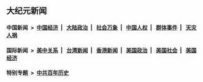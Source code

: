 ## 大纪元新闻

#### 中国新闻 &nbsp;>&nbsp; [中国经济](indexes/ncid283/README.md?04221245) &nbsp;| &nbsp; [大陆政治](indexes/ncid277/README.md?04221245) &nbsp;| &nbsp; [社会万象](indexes/ncid282/README.md?04221245) &nbsp;| &nbsp; [中国人权](indexes/ncid278/README.md?04221245) &nbsp;| &nbsp; [群体事件](indexes/ncid279/README.md?04221245) &nbsp;| &nbsp; [天灾人祸](indexes/ncid280/README.md?04221245)

#### 国际新闻 &nbsp;>&nbsp; [美中关系](indexes/nf1412576/README.md?04221245) &nbsp;| &nbsp; [台湾新闻](indexes/ncid1349361/README.md?04221245) &nbsp;| &nbsp; [香港新闻](indexes/ncid1349362/README.md?04221245) &nbsp;| &nbsp; [美国政治](indexes/ncid1078159/README.md?04221245) &nbsp;| &nbsp; [美国社会](indexes/ncid1078160/README.md?04221245) &nbsp;| &nbsp; [美国经济](indexes/ncid1078158/README.md?04221245)

#### 特别专题 &nbsp;>&nbsp; [中共百年历史](https://github.com/epoch-news/epoch-special/blob/master/README.md?04221245)  
